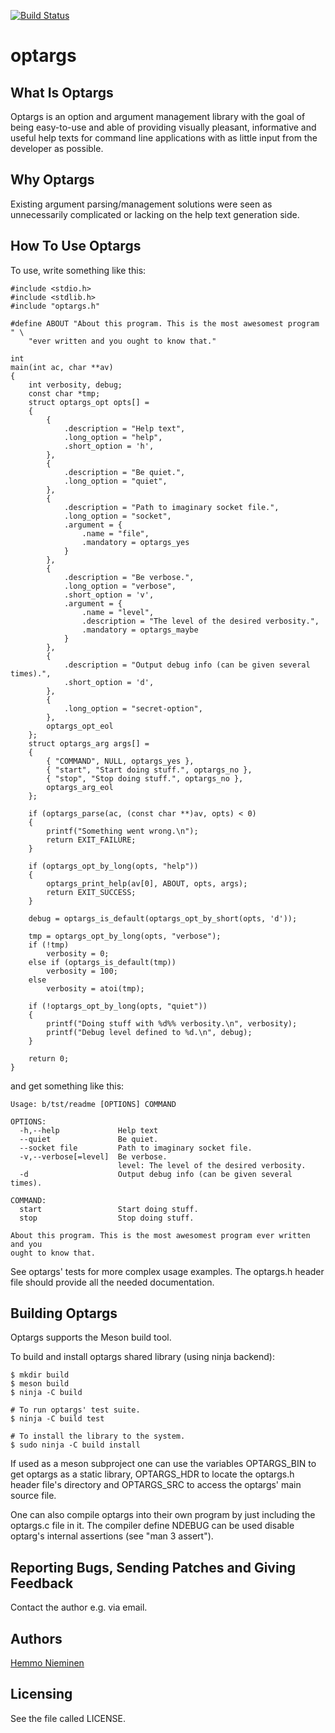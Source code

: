 [![Build Status](https://travis-ci.org/trhd/optargs.svg)](https://travis-ci.org/trhd/optargs)

optargs
=======

What Is Optargs
---------------

Optargs is an option and argument management library with the goal of
being easy-to-use and able of providing visually pleasant, informative and
useful help texts for command line applications with as little input from
the developer as possible.


Why Optargs
-----------

Existing argument parsing/management solutions were seen as unnecessarily
complicated or lacking on the help text generation side.


How To Use Optargs
------------------

To use, write something like this:

	#include <stdio.h>
	#include <stdlib.h>
	#include "optargs.h"

	#define ABOUT "About this program. This is the most awesomest program " \
		"ever written and you ought to know that."

	int
	main(int ac, char **av)
	{
		int verbosity, debug;
		const char *tmp;
		struct optargs_opt opts[] =
		{
			{
				.description = "Help text",
				.long_option = "help",
				.short_option = 'h',
			},
			{
				.description = "Be quiet.",
				.long_option = "quiet",
			},
			{
				.description = "Path to imaginary socket file.",
				.long_option = "socket",
				.argument = {
					.name = "file",
					.mandatory = optargs_yes
				}
			},
			{
				.description = "Be verbose.",
				.long_option = "verbose",
				.short_option = 'v',
				.argument = {
					.name = "level",
					.description = "The level of the desired verbosity.",
					.mandatory = optargs_maybe
				}
			},
			{
				.description = "Output debug info (can be given several times).",
				.short_option = 'd',
			},
			{
				.long_option = "secret-option",
			},
			optargs_opt_eol
		};
		struct optargs_arg args[] =
		{
			{ "COMMAND", NULL, optargs_yes },
			{ "start", "Start doing stuff.", optargs_no },
			{ "stop", "Stop doing stuff.", optargs_no },
			optargs_arg_eol
		};

		if (optargs_parse(ac, (const char **)av, opts) < 0)
		{
			printf("Something went wrong.\n");
			return EXIT_FAILURE;
		}

		if (optargs_opt_by_long(opts, "help"))
		{
			optargs_print_help(av[0], ABOUT, opts, args);
			return EXIT_SUCCESS;
		}

		debug = optargs_is_default(optargs_opt_by_short(opts, 'd'));

		tmp = optargs_opt_by_long(opts, "verbose");
		if (!tmp)
			verbosity = 0;
		else if (optargs_is_default(tmp))
			verbosity = 100;
		else
			verbosity = atoi(tmp);

		if (!optargs_opt_by_long(opts, "quiet"))
		{
			printf("Doing stuff with %d%% verbosity.\n", verbosity);
			printf("Debug level defined to %d.\n", debug);
		}

		return 0;
	}

and get something like this:

	Usage: b/tst/readme [OPTIONS] COMMAND

	OPTIONS:
	  -h,--help             Help text
	  --quiet               Be quiet.
	  --socket file         Path to imaginary socket file.
	  -v,--verbose[=level]  Be verbose.
	                        level: The level of the desired verbosity.
	  -d                    Output debug info (can be given several times).

	COMMAND:
	  start                 Start doing stuff.
	  stop                  Stop doing stuff.

	About this program. This is the most awesomest program ever written and you
	ought to know that.

See optargs' tests for more complex usage examples. The optargs.h header
file should provide all the needed documentation.


Building Optargs
----------------

Optargs supports the Meson build tool.

To build and install optargs shared library (using ninja backend):

	$ mkdir build
	$ meson build
	$ ninja -C build

	# To run optargs' test suite.
	$ ninja -C build test

	# To install the library to the system.
	$ sudo ninja -C build install

If used as a meson subproject one can use the variables OPTARGS_BIN to get
optargs as a static library, OPTARGS_HDR to locate the optargs.h header
file's directory and OPTARGS_SRC to access the optargs' main source file.

One can also compile optargs into their own program by just including the
optargs.c file in it. The compiler define NDEBUG can be used disable
optarg's internal assertions (see "man 3 assert").


Reporting Bugs, Sending Patches and Giving Feedback
---------------------------------------------------

Contact the author e.g. via email.


Authors
-------

[Hemmo Nieminen](mailto:hemmo.nieminen@iki.fi)


Licensing
---------

See the file called LICENSE.
